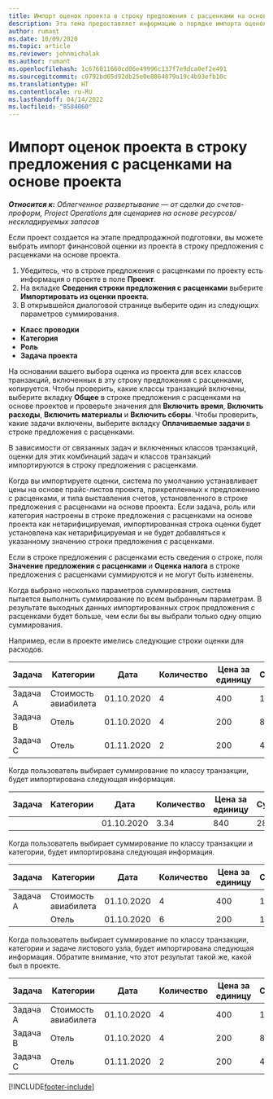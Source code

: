 ```yaml
---
title: Импорт оценок проекта в строку предложения с расценками на основе проекта — облегченное развертывание
description: Эта тема предоставляет информацию о порядке импорта оценок из проекта в строку предложения с расценками.
author: rumant
ms.date: 10/09/2020
ms.topic: article
ms.reviewer: johnmichalak
ms.author: rumant
ms.openlocfilehash: 1c676011660cd06e49996c137f7e9dca0ef2e491
ms.sourcegitcommit: c0792bd65d92db25e0e8864879a19c4b93efb10c
ms.translationtype: HT
ms.contentlocale: ru-RU
ms.lasthandoff: 04/14/2022
ms.locfileid: "8584060"
---
```

# <a name="import-estimates-for-a-project-to-a-project-based-quote-line"></a>Импорт оценок проекта в строку предложения с расценками на основе проекта 

_**Относится к:** Облегченное развертывание — от сделки до счетов-проформ, Project Operations для сценариев на основе ресурсов/нескладируемых запасов_

Если проект создается на этапе предпродажной подготовки, вы можете выбрать импорт финансовой оценки из проекта в строку предложения с расценками на основе проекта.

1. Убедитесь, что в строке предложения с расценками по проекту есть информация о проекте в поле **Проект**.
2. На вкладке **Сведения строки предложения с расценками** выберите **Импортировать из оценки проекта**.
3. В открывшейся диалоговой странице выберите один из следующих параметров суммирования.

  - **Класс проводки**
  - **Категория**
  - **Роль** 
  - **Задача проекта**

На основании вашего выбора оценка из проекта для всех классов транзакций, включенных в эту строку предложения с расценками, копируется. Чтобы проверить, какие классы транзакций включены, выберите вкладку **Общее** в строке предложения с расценками на основе проектов и проверьте значения для **Включить время**, **Включить расходы**, **Включить материалы** и **Включить сборы**.  Чтобы проверить, какие задачи включены, выберите вкладку **Оплачиваемые задачи** в строке предложения с расценками.

В зависимости от связанных задач и включенных классов транзакций, оценки для этих комбинаций задач и классов транзакций импортируются в строку предложения с расценками.

Когда вы импортируете оценки, система по умолчанию устанавливает цены на основе прайс-листов проекта, прикрепленных к предложению с расценками, и типа выставления счетов, установленного в строке предложения с расценками на основе проекта. Если задача, роль или категория настроены в строке предложения с расценками на основе проекта как нетарифицируемая, импортированная строка оценки будет установлена как нетарифицируемая и не будет добавляться к указанному значению строки предложения с расценками.

Если в строке предложения с расценками есть сведения о строке, поля **Значение предложения с расценками** и **Оценка налога** в строке предложения с расценками суммируются и не могут быть изменены.

Когда выбрано несколько параметров суммирования, система пытается выполнить суммирование по всем выбранным параметрам. В результате выходных данных импортированных строк предложения с расценками будет больше, чем если бы вы выбрали только одну опцию суммирования.

Например, если в проекте имелись следующие строки оценки для расходов.

| Задача | Категории | Дата | Количество | Цена за единицу | Сумма |
| --- | --- | --- | --- | --- | --- |
| Задача A | Стоимость авиабилета | 01.10.2020 | 4 | 400 | 1600 |
| Задача B | Отель | 01.10.2020 | 4 | 200 | 800 |
| Задача C | Отель | 01.11.2020 | 2 | 200 | 400 |

Когда пользователь выбирает суммирование по классу транзакции, будет импортирована следующая информация.

| Задача | Категории | Дата | Количество | Цена за единицу | Сумма |
| --- | --- | --- | --- | --- | --- |
|||01.10.2020 | 3.34 | 840 | 2800 |

Когда пользователь выбирает суммирование по классу транзакции и категории, будет импортирована следующая информация.

| Задача | Категории | Дата | Количество | Цена за единицу | Сумма |
| --- | --- | --- | --- | --- | --- |
| Задача A | Стоимость авиабилета | 01.10.2020 | 4 | 400 | 1600 |
| | Отель | 01.10.2020 | 6 | 200 | 1200 |

Когда пользователь выбирает суммирование по классу транзакции, категории и задаче листового узла, будет импортирована следующая информация. Обратите внимание, что этот результат такой же, какой был в проекте.

| Задача | Категории | Дата | Количество | Цена за единицу | Сумма |
| --- | --- | --- | --- | --- | --- |
| Задача A | Стоимость авиабилета | 01.10.2020 | 4 | 400 | 1600 |
| Задача B | Отель | 01.10.2020 | 4 | 200 | 800 |
| Задача C | Отель | 01.11.2020 | 2 | 200 | 400 |


[!INCLUDE[footer-include](../../includes/footer-banner.md)]
